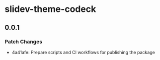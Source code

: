 # slidev-theme-codeck

## 0.0.1

### Patch Changes

- 4a41afe: Prepare scripts and CI workflows for publishing the package
